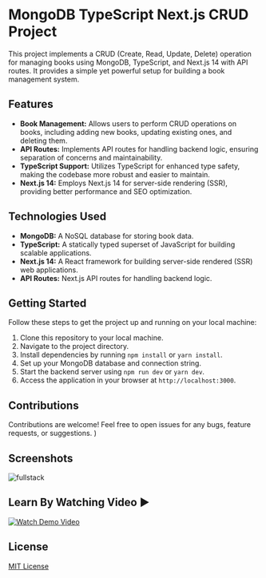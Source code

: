 # MongoDB TypeScript Next.js CRUD Project


This project implements a CRUD (Create, Read, Update, Delete) operation for managing books using MongoDB, TypeScript, and Next.js 14 with API routes. It provides a simple yet powerful setup for building a book management system.

## Features

- **Book Management:** Allows users to perform CRUD operations on books, including adding new books, updating existing ones, and deleting them.
- **API Routes:** Implements API routes for handling backend logic, ensuring separation of concerns and maintainability.
- **TypeScript Support:** Utilizes TypeScript for enhanced type safety, making the codebase more robust and easier to maintain.
- **Next.js 14:** Employs Next.js 14 for server-side rendering (SSR), providing better performance and SEO optimization.

## Technologies Used
- **MongoDB:** A NoSQL database for storing book data.
- **TypeScript:** A statically typed superset of JavaScript for building scalable applications.
- **Next.js 14:** A React framework for building server-side rendered (SSR) web applications.
- **API Routes:** Next.js API routes for handling backend logic.
  
## Getting Started
Follow these steps to get the project up and running on your local machine:

1. Clone this repository to your local machine.
2. Navigate to the project directory.
3. Install dependencies by running `npm install` or `yarn install`.
4. Set up your MongoDB database and connection string.
5. Start the backend server using `npm run dev` or `yarn dev`.
6. Access the application in your browser at `http://localhost:3000`.

## Contributions
Contributions are welcome! Feel free to open issues for any bugs, feature requests, or suggestions.
)

## Screenshots
![fullstack](https://github.com/EasyCodingTutorial/MONGODB_URL/assets/84335112/4c792b92-c526-49e6-b7d9-26478ad935af)

## Learn By Watching Video ▶️
[![Watch Demo Video](https://img.youtube.com/vi/1FlJVPzW3Dg/maxresdefault.jpg)](https://www.youtube.com/watch?v=1FlJVPzW3Dg)
 

## License
[MIT License](https://opensource.org/licenses/MIT)
